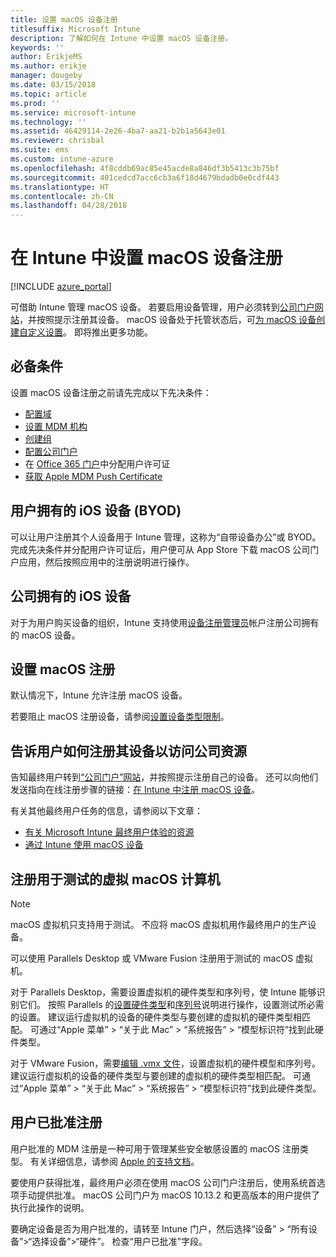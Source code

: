```yaml
---
title: 设置 macOS 设备注册
titlesuffix: Microsoft Intune
description: 了解如何在 Intune 中设置 macOS 设备注册。
keywords: ''
author: ErikjeMS
ms.author: erikje
manager: dougeby
ms.date: 03/15/2018
ms.topic: article
ms.prod: ''
ms.service: microsoft-intune
ms.technology: ''
ms.assetid: 46429114-2e26-4ba7-aa21-b2b1a5643e01
ms.reviewer: chrisbal
ms.suite: ems
ms.custom: intune-azure
ms.openlocfilehash: 4f8cddb69ac85e45acde8a846df3b5413c3b75bf
ms.sourcegitcommit: 401cedcd7acc6cb3a6f18d4679bdadb0e0cdf443
ms.translationtype: HT
ms.contentlocale: zh-CN
ms.lasthandoff: 04/28/2018
---
```

# <a name="set-up-enrollment-for-macos-devices-in-intune"></a>在 Intune 中设置 macOS 设备注册

[!INCLUDE [azure_portal](./includes/azure_portal.md)]

可借助 Intune 管理 macOS 设备。 若要启用设备管理，用户必须转到[公司门户网站](http://portal.manage.microsoft.com)，并按照提示注册其设备。 macOS 设备处于托管状态后，可[为 macOS 设备创建自定义设置](custom-settings-macos.md)。 即将推出更多功能。

## <a name="prerequisites"></a>必备条件

设置 macOS 设备注册之前请先完成以下先决条件：

- [配置域](custom-domain-name-configure.md)
- [设置 MDM 机构](mdm-authority-set.md)
- [创建组](https://docs.microsoft.com/intune-classic/get-started/start-with-a-paid-subscription-to-microsoft-intune-step-5)
- [配置公司门户](company-portal-app.md)
- 在 [Office 365 门户](http://go.microsoft.com/fwlink/p/?LinkId=698854)中分配用户许可证
- [获取 Apple MDM Push Certificate](apple-mdm-push-certificate-get.md)

## <a name="user-owned-ios-devices-byod"></a>用户拥有的 iOS 设备 (BYOD)

可以让用户注册其个人设备用于 Intune 管理，这称为“自带设备办公”或 BYOD。 完成先决条件并分配用户许可证后，用户便可从 App Store 下载 macOS 公司门户应用，然后按照应用中的注册说明进行操作。

## <a name="company-owned-ios-devices"></a>公司拥有的 iOS 设备
对于为用户购买设备的组织，Intune 支持使用[设备注册管理员](device-enrollment-manager-enroll.md)帐户注册公司拥有的 macOS 设备。

## <a name="set-up-macos-enrollment"></a>设置 macOS 注册

默认情况下，Intune 允许注册 macOS 设备。

若要阻止 macOS 注册设备，请参阅[设置设备类型限制](enrollment-restrictions-set.md)。

## <a name="tell-your-users-how-to-enroll-their-devices-to-access-company-resources"></a>告诉用户如何注册其设备以访问公司资源

告知最终用户转到[“公司门户”网站](https://portal.manage.microsoft.com)，并按照提示注册自己的设备。 还可以向他们发送指向在线注册步骤的链接：[在 Intune 中注册 macOS 设备](https://docs.microsoft.com/intune-user-help/enroll-your-device-in-intune-macos)。

有关其他最终用户任务的信息，请参阅以下文章：

- [有关 Microsoft Intune 最终用户体验的资源](end-user-educate.md)
- [通过 Intune 使用 macOS 设备](/intune-user-help/using-your-macos-device-with-intune)

## <a name="enroll-virtual-macos-machines-for-testing"></a>注册用于测试的虚拟 macOS 计算机

> [!NOTE]
> macOS 虚拟机只支持用于测试。 不应将 macOS 虚拟机用作最终用户的生产设备。 

可以使用 Parallels Desktop 或 VMware Fusion 注册用于测试的 macOS 虚拟机。 

对于 Parallels Desktop，需要设置虚拟机的硬件类型和序列号，使 Intune 能够识别它们。 按照 Parallels 的[设置硬件类型](http://kb.parallels.com/123594)和[序列号](http://kb.parallels.com/123455)说明进行操作，设置测试所必需的设置。 建议运行虚拟机的设备的硬件类型与要创建的虚拟机的硬件类型相匹配。 可通过“Apple 菜单” > “关于此 Mac” > “系统报告” > “模型标识符”找到此硬件类型。 

对于 VMware Fusion，需要[编辑 .vmx 文件](https://kb.vmware.com/s/article/1014782)，设置虚拟机的硬件模型和序列号。 建议运行虚拟机的设备的硬件类型与要创建的虚拟机的硬件类型相匹配。 可通过“Apple 菜单” > “关于此 Mac” > “系统报告” > “模型标识符”找到此硬件类型。 

## <a name="user-approved-enrollment"></a>用户已批准注册

用户批准的 MDM 注册是一种可用于管理某些安全敏感设置的 macOS 注册类型。 有关详细信息，请参阅 [Apple 的支持文档](https://support.apple.com/HT208019)。

要使用户获得批准，最终用户必须在使用 macOS 公司门户注册后，使用系统首选项手动提供批准。 macOS 公司门户为 macOS 10.13.2 和更高版本的用户提供了执行此操作的说明。

要确定设备是否为用户批准的，请转至 Intune 门户，然后选择“设备” > “所有设备”>“选择设备”>“硬件”。 检查“用户已批准”字段。